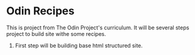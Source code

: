 # Odin Recipes

This is project from The Odin Project's curriculum. It will be several steps project to build site withe some recipes.

1. First step will be building base html structured site.
